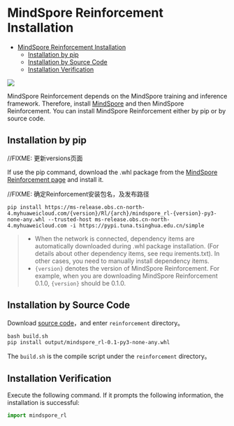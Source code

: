 # MindSpore Reinforcement Installation

<!-- TOC -->

- [MindSpore Reinforcement Installation](#mindspore-reinforcement-installation)
    - [Installation by pip](#installation-by-pip)
    - [Installation by Source Code](#installation-by-source-code)  
    - [Installation Verification](#installation-verification)

<!-- /TOC -->

<a href="https://gitee.com/mindspore/docs/blob/master/docs/reinforcement/docs/source_en/reinforcement_install.md" target="_blank"><img src="https://gitee.com/mindspore/docs/raw/master/resource/_static/logo_source.png"></a>

MindSpore Reinforcement depends on the MindSpore training and inference framework. Therefore, install [MindSpore](https://gitee.com/mindspore/mindspore#%E5%AE%89%E8%A3%85) and then MindSpore Reinforcement. You can install MindSpore Reinforcement either by pip or by source code.

## Installation by pip

//FIXME: 更新versions页面

If use the pip command, download the .whl package from the [MindSpore Reinforcement page](https://www.mindspore.cn/versions/en) and install it.

//FIXME: 确定Reinforcement安装包名，及发布路径

 ```shell
pip install https://ms-release.obs.cn-north-4.myhuaweicloud.com/{version}/Rl/{arch}/mindspore_rl-{version}-py3-none-any.whl --trusted-host ms-release.obs.cn-north-4.myhuaweicloud.com -i https://pypi.tuna.tsinghua.edu.cn/simple
```

> - When the network is connected, dependency items are automatically downloaded during .whl package installation. (For details about other dependency items, see requ    irements.txt). In other cases, you need to manually install dependency items.
> - `{version}` denotes the version of MindSpore Reinforcement. For example, when you are downloading MindSpore Reinforcement 0.1.0, `{version}` should be 0.1.0.

## Installation by Source Code

Download [source code](https://gitee.com/mindspore/reinforcement)，and enter `reinforcement` directory。

```shell
bash build.sh
pip install output/mindspore_rl-0.1-py3-none-any.whl
```

The `build.sh` is the compile script under the `reinforcement` directory。

## Installation Verification

Execute the following command. If it prompts the following information, the installation is successful:

```python
import mindspore_rl
```


